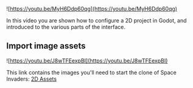 

![https://youtu.be/MyH6Ddp60qg](https://youtu.be/MyH6Ddp60qg)

  

In this video you are shown how to configure a 2D project in Godot, and introduced to the various parts of the interface.

  

## **Import image assets**

  

![https://youtu.be/J8wTFEexpBI](https://youtu.be/J8wTFEexpBI)

  

This link contains the images you'll need to start the clone of Space Invaders: [2D Assets](https://drive.google.com/file/d/10LKQkemkH1q27rAZUYc9Sa900K2EIZi9/view?usp=sharing)

  